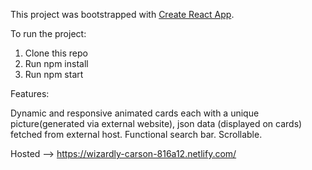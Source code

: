 This project was bootstrapped with [Create React App](https://github.com/facebook/create-react-app).


To run the project:

1. Clone this repo
2. Run npm install
3. Run npm start


Features: 

Dynamic and responsive animated cards each with a unique picture(generated via external website), json data (displayed on cards) fetched from external host. 
Functional search bar. 
Scrollable.

Hosted --> https://wizardly-carson-816a12.netlify.com/

